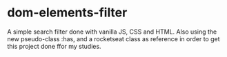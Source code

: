 # dom-elements-filter
 A simple search filter done with vanilla JS, CSS and HTML. Also using the new pseudo-class :has, and a rocketseat class as reference in order to get this project done ffor my studies. 
